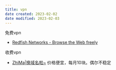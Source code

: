 ```yaml
---
title: vpn
date created: 2023-02-02
date modified: 2023-02-03
---
```


免费vpn

+ [Redfish Networks - Browse the Web freely](https://redfishnetworks.org/zh-cn/userPanel/profile)

收费vpn

+ [ZhiMa|换域名啦~](https://zmyun.github.io/#/subscribe) 价格便宜，每月10块。偶尔不稳定
